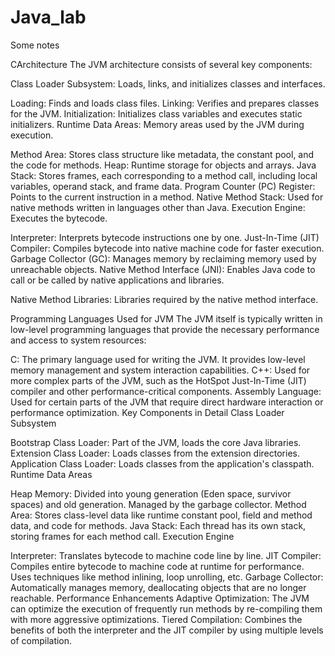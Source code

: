# Java_lab
Some notes

CArchitecture
The JVM architecture consists of several key components:

Class Loader Subsystem: Loads, links, and initializes classes and interfaces.

Loading: Finds and loads class files.
Linking: Verifies and prepares classes for the JVM.
Initialization: Initializes class variables and executes static initializers.
Runtime Data Areas: Memory areas used by the JVM during execution.

Method Area: Stores class structure like metadata, the constant pool, and the code for methods.
Heap: Runtime storage for objects and arrays.
Java Stack: Stores frames, each corresponding to a method call, including local variables, operand stack, and frame data.
Program Counter (PC) Register: Points to the current instruction in a method.
Native Method Stack: Used for native methods written in languages other than Java.
Execution Engine: Executes the bytecode.

Interpreter: Interprets bytecode instructions one by one.
Just-In-Time (JIT) Compiler: Compiles bytecode into native machine code for faster execution.
Garbage Collector (GC): Manages memory by reclaiming memory used by unreachable objects.
Native Method Interface (JNI): Enables Java code to call or be called by native applications and libraries.

Native Method Libraries: Libraries required by the native method interface.

Programming Languages Used for JVM
The JVM itself is typically written in low-level programming languages that provide the necessary performance and access to system resources:

C: The primary language used for writing the JVM. It provides low-level memory management and system interaction capabilities.
C++: Used for more complex parts of the JVM, such as the HotSpot Just-In-Time (JIT) compiler and other performance-critical components.
Assembly Language: Used for certain parts of the JVM that require direct hardware interaction or performance optimization.
Key Components in Detail
Class Loader Subsystem

Bootstrap Class Loader: Part of the JVM, loads the core Java libraries.
Extension Class Loader: Loads classes from the extension directories.
Application Class Loader: Loads classes from the application's classpath.
Runtime Data Areas

Heap Memory: Divided into young generation (Eden space, survivor spaces) and old generation. Managed by the garbage collector.
Method Area: Stores class-level data like runtime constant pool, field and method data, and code for methods.
Java Stack: Each thread has its own stack, storing frames for each method call.
Execution Engine

Interpreter: Translates bytecode to machine code line by line.
JIT Compiler: Compiles entire bytecode to machine code at runtime for performance. Uses techniques like method inlining, loop unrolling, etc.
Garbage Collector: Automatically manages memory, deallocating objects that are no longer reachable.
Performance Enhancements
Adaptive Optimization: The JVM can optimize the execution of frequently run methods by re-compiling them with more aggressive optimizations.
Tiered Compilation: Combines the benefits of both the interpreter and the JIT compiler by using multiple levels of compilation.
